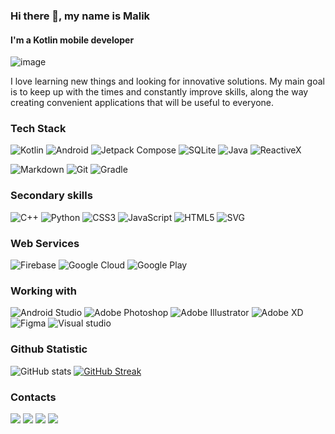 ### Hi there 👋, my name is Malik

#### I'm a Kotlin mobile developer


![image](https://user-images.githubusercontent.com/52178347/162585135-48cf838f-f0bc-4645-831b-e6610bd6df4b.png)


I love learning new things and looking for innovative solutions. My main goal is to keep up with the times and constantly improve skills, along the way creating convenient applications that will be useful to everyone. 

### Tech Stack
![Kotlin](https://img.shields.io/badge/Kotlin-a503fc?logo=kotlin&logoColor=white&style=for-the-badge)
![Android](https://img.shields.io/badge/Android-50f270?logo=android&logoColor=black&style=for-the-badge)
![Jetpack Compose](https://img.shields.io/static/v1?style=for-the-badge&message=Jetpack+Compose&color=4285F4&logo=Jetpack+Compose&logoColor=FFFFFF&label=)
![SQLite](https://img.shields.io/static/v1?style=for-the-badge&message=SQLite&color=003B57&logo=SQLite&logoColor=FFFFFF&label=)
![Java](https://img.shields.io/static/v1?style=for-the-badge&message=Java&color=007396&logo=Java&logoColor=FFFFFF&label=)
![ReactiveX](https://img.shields.io/static/v1?style=for-the-badge&message=RxJava&color=B7178C&logo=ReactiveX&logoColor=FFFFFF&label=)

![Markdown](https://img.shields.io/static/v1?style=for-the-badge&message=Markdown&color=FFFFFF&logo=Markdown&logoColor=000000&label=)
![Git](https://img.shields.io/static/v1?style=for-the-badge&message=Git&color=F05032&logo=Git&logoColor=FFFFFF&label=)
![Gradle](https://img.shields.io/static/v1?style=for-the-badge&message=Gradle&color=02303A&logo=Gradle&logoColor=FFFFFF&label=)

### Secondary skills
![C++](https://img.shields.io/static/v1?style=for-the-badge&message=C%2B%2B&color=00599C&logo=C%2B%2B&logoColor=FFFFFF&label=)
![Python](https://img.shields.io/static/v1?style=for-the-badge&message=Python&color=3776AB&logo=Python&logoColor=FFFFFF&label=)
![CSS3](https://img.shields.io/static/v1?style=for-the-badge&message=CSS3&color=1572B6&logo=CSS3&logoColor=FFFFFF&label=)
![JavaScript](https://img.shields.io/badge/Javascript-F7DF1E?logo=javascript&logoColor=black&style=for-the-badge)
![HTML5](https://img.shields.io/static/v1?style=for-the-badge&message=HTML5&color=E34F26&logo=HTML5&logoColor=FFFFFF&label=)
![SVG](https://img.shields.io/badge/Svg-FFB13B?logo=svg&logoColor=black&style=for-the-badge)

### Web Services
![Firebase](https://img.shields.io/badge/Firebase-e09200?logo=firebase&logoColor=white&style=for-the-badge)
![Google Cloud](https://img.shields.io/static/v1?style=for-the-badge&message=Google+Cloud+Platform&color=4285F4&logo=Google+Cloud&logoColor=FFFFFF&label=)
![Google Play](https://img.shields.io/static/v1?style=for-the-badge&message=Play+Console&color=414141&logo=Google+Play&logoColor=FFFFFF&label=)

### Working with
![Android Studio](https://img.shields.io/static/v1?style=for-the-badge&message=Android+Studio&color=222222&logo=Android+Studio&logoColor=3DDC84&label=)
![Adobe Photoshop](https://img.shields.io/badge/Adobe%20photoshop-222222?logo=adobe+photoshop&style=for-the-badge)
![Adobe Illustrator](https://img.shields.io/static/v1?style=for-the-badge&message=Adobe+Illustrator&color=222222&logo=Adobe+Illustrator&logoColor=FF9A00&label=)
![Adobe XD](https://img.shields.io/badge/Adobe%20xdesign-222222?logo=adobe+xd&style=for-the-badge)
![Figma](https://img.shields.io/badge/Figma-222222?logo=figma&logoColor=F24E1E&style=for-the-badge)
![Visual studio](https://img.shields.io/badge/Visual%20studio-222222?logo=visual+studio&logoColor=975fdc&style=for-the-badge)

### Github Statistic

![GitHub stats](https://github-readme-stats.vercel.app/api?username=t8rin&show_icons=true&theme=codeSTACKr)
[![GitHub Streak](https://github-readme-streak-stats.herokuapp.com?user=T8RIN&theme=tokyonight&background=09131C&border=0C1A25&stroke=D9582B&fire=D9582B&ring=D9582B&currStreakNum=FFFFFF&sideNums=FFFFFF&sideLabels=D9582B&dates=F2DF2E&currStreakLabel=D9582B)](https://git.io/streak-stats)

### Contacts

<a href="https://t.me/t8rin"><img src="https://img.shields.io/static/v1?style=for-the-badge&message=Telegram&color=26A5E4&logo=Telegram&logoColor=FFFFFF&label="/></a> 
<a href="https://wa.me/qr/4VVZ5CJXYT4UN1"><img src="https://img.shields.io/badge/Whatsapp-green?logo=whatsapp&logoColor=white&style=for-the-badge"/></a> 
<a href="https://www.reddit.com/u/T8RIN?utm_medium=android_app&utm_source=share"><img src="https://img.shields.io/badge/Reddit-red?logo=reddit&logoColor=white&style=for-the-badge"/></a> 
<a href="https://t8rin.medium.com"><img src="https://img.shields.io/badge/Medium-000000?logo=medium&logoColor=white&style=for-the-badge"/></a> 
